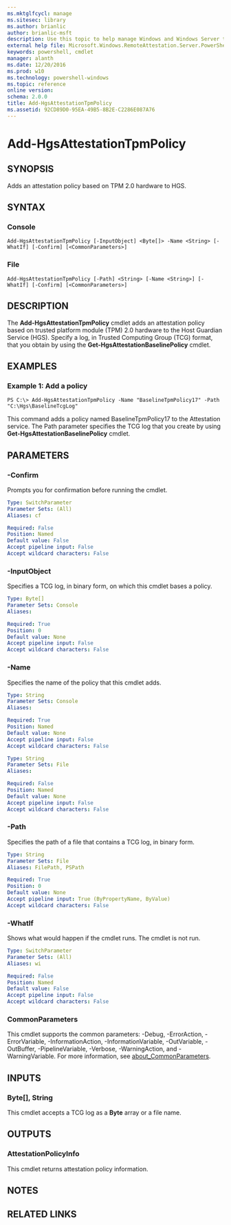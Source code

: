 ```yaml
---
ms.mktglfcycl: manage
ms.sitesec: library
ms.author: brianlic
author: brianlic-msft
description: Use this topic to help manage Windows and Windows Server technologies with Windows PowerShell.
external help file: Microsoft.Windows.RemoteAttestation.Server.PowerShell.dll-Help.xml
keywords: powershell, cmdlet
manager: alanth
ms.date: 12/20/2016
ms.prod: w10
ms.technology: powershell-windows
ms.topic: reference
online version: 
schema: 2.0.0
title: Add-HgsAttestationTpmPolicy
ms.assetid: 92CD89D0-95EA-49B5-8B2E-C2286E087A76
---
```


# Add-HgsAttestationTpmPolicy

## SYNOPSIS
Adds an attestation policy based on TPM 2.0 hardware to HGS.

## SYNTAX

### Console
```
Add-HgsAttestationTpmPolicy [-InputObject] <Byte[]> -Name <String> [-WhatIf] [-Confirm] [<CommonParameters>]
```

### File
```
Add-HgsAttestationTpmPolicy [-Path] <String> [-Name <String>] [-WhatIf] [-Confirm] [<CommonParameters>]
```

## DESCRIPTION
The **Add-HgsAttestationTpmPolicy** cmdlet adds an attestation policy based on trusted platform module (TPM) 2.0 hardware to the Host Guardian Service (HGS).
Specify a log, in Trusted Computing Group (TCG) format, that you obtain by using the **Get-HgsAttestationBaselinePolicy** cmdlet.

## EXAMPLES

### Example 1: Add a policy
```
PS C:\> Add-HgsAttestationTpmPolicy -Name "BaselineTpmPolicy17" -Path "C:\Hgs\BaselineTcgLog"
```

This command adds a policy named BaselineTpmPolicy17 to the Attestation service.
The Path parameter specifies the TCG log that you create by using **Get-HgsAttestationBaselinePolicy** cmdlet.

## PARAMETERS

### -Confirm
Prompts you for confirmation before running the cmdlet.

```yaml
Type: SwitchParameter
Parameter Sets: (All)
Aliases: cf

Required: False
Position: Named
Default value: False
Accept pipeline input: False
Accept wildcard characters: False
```

### -InputObject
Specifies a TCG log, in binary form, on which this cmdlet bases a policy.

```yaml
Type: Byte[]
Parameter Sets: Console
Aliases: 

Required: True
Position: 0
Default value: None
Accept pipeline input: False
Accept wildcard characters: False
```

### -Name
Specifies the name of the policy that this cmdlet adds.

```yaml
Type: String
Parameter Sets: Console
Aliases: 

Required: True
Position: Named
Default value: None
Accept pipeline input: False
Accept wildcard characters: False
```

```yaml
Type: String
Parameter Sets: File
Aliases: 

Required: False
Position: Named
Default value: None
Accept pipeline input: False
Accept wildcard characters: False
```

### -Path
Specifies the path of a file that contains a TCG log, in binary form.

```yaml
Type: String
Parameter Sets: File
Aliases: FilePath, PSPath

Required: True
Position: 0
Default value: None
Accept pipeline input: True (ByPropertyName, ByValue)
Accept wildcard characters: False
```

### -WhatIf
Shows what would happen if the cmdlet runs.
The cmdlet is not run.

```yaml
Type: SwitchParameter
Parameter Sets: (All)
Aliases: wi

Required: False
Position: Named
Default value: False
Accept pipeline input: False
Accept wildcard characters: False
```

### CommonParameters
This cmdlet supports the common parameters: -Debug, -ErrorAction, -ErrorVariable, -InformationAction, -InformationVariable, -OutVariable, -OutBuffer, -PipelineVariable, -Verbose, -WarningAction, and -WarningVariable. For more information, see [about_CommonParameters](http://go.microsoft.com/fwlink/?LinkID=113216).

## INPUTS

### Byte[], String
This cmdlet accepts a TCG log as a **Byte** array or a file name.

## OUTPUTS

### AttestationPolicyInfo
This cmdlet returns attestation policy information.

## NOTES

## RELATED LINKS



